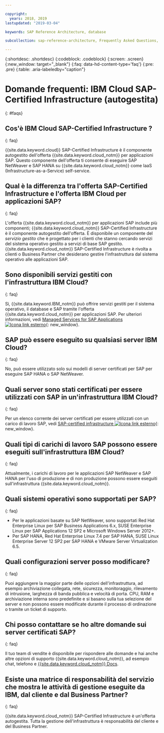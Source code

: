 ```yaml
---

copyright:
  years: 2018, 2019
lastupdated: "2019-03-04"

keywords: SAP Reference Architecture, database

subcollection: sap-reference-architecture, Frequently Asked Questions, FAQs

---
```


{:shortdesc: .shortdesc}
{:codeblock: .codeblock}
{:screen: .screen}
{:new_window: target="_blank"}
{:faq: data-hd-content-type='faq'}
{:pre: .pre}
{:table: .aria-labeledby="caption"}

# Domande frequenti: IBM Cloud SAP-Certified Infrastructure (autogestita)
{: #faqs}

## Cos'è IBM Cloud SAP-Certified Infrastructure ?
{: faq}

{{site.data.keyword.cloud}} SAP-Certified Infrastructure è il componente autogestito dell'offerta {{site.data.keyword.cloud_notm}} per applicazioni SAP. Questo componente dell'offerta ti consente di eseguire SAP NetWeaver e SAP HANA su {{site.data.keyword.cloud_notm}} come IaaS (Infrastructure-as-a-Service) self-service.

## Qual è la differenza tra l'offerta SAP-Certified Infrastructure e l'offerta IBM Cloud per applicazioni SAP?
{: faq}

L'offerta {{site.data.keyword.cloud_notm}} per applicazioni SAP include più componenti; {{site.data.keyword.cloud_notm}} SAP-Certified Infrastructure è il componente autogestito dell'offerta.  È disponibile un componente del *servizio gestito* che è progettato per i clienti che stanno cercando servizi del sistema operativo gestito a servizi di base SAP gestito. {{site.data.keyword.cloud_notm}} SAP-Certified Infrastructure è rivolta a clienti o Business Partner che desiderano gestire l'infrastruttura dal sistema operativo alle applicazioni SAP.

## Sono disponibili servizi gestiti con l'infrastruttura IBM Cloud?
{: faq}

Sì, {{site.data.keyword.IBM_notm}} può offrire servizi gestiti per il sistema operativo, il database e SAP tramite l'offerta {{site.data.keyword.cloud_notm}} per applicazioni SAP. Per ulteriori informazioni, vedi [Managed Services for SAP Applications ![Icona link esterno](../../icons/launch-glyph.svg "Icona link esterno")](https://www.ibm.com/cloud/sap/managed){: new_window}.

## SAP può essere eseguito su qualsiasi server IBM Cloud?
{: faq}

No, può essere utilizzato solo sui modelli di server certificati per SAP per eseguire SAP HANA o SAP NetWeaver.

## Quali server sono stati certificati per essere utilizzati con SAP in un'infrastruttura IBM Cloud?
{: faq}  

Per un elenco corrente dei server certificati per essere utilizzati con un carico di lavoro SAP, vedi [SAP-certified infrastructure ![Icona link esterno](../../icons/launch-glyph.svg "Icona link esterno")](https://www.ibm.com/cloud/bare-metal-servers/sap){: new_window}.

## Quali tipi di carichi di lavoro SAP possono essere eseguiti sull'infrastruttura IBM Cloud?
{: faq}

Attualmente, i carichi di lavoro per le applicazioni SAP NetWeaver e SAP HANA per l'uso di produzione e di non produzione possono essere eseguiti sull'infrastruttura {{site.data.keyword.cloud_notm}}.

## Quali sistemi operativi sono supportati per SAP?
{: faq}

  * Per le applicazioni basate su SAP NetWeaver, sono supportati Red Hat Enterprise Linux per SAP Business Applications 6.x, SUSE Enterprise Linux per SAP Applications 12 SP2 e Microsoft Windows Server 2012+.
  * Per SAP HANA, Red Hat Enterprise Linux 7.4 per SAP HANA, SUSE Linux Enterprise Server 12 SP2 per SAP HANA e VMware Server Virtualization 6.5.

## Quali configurazioni server posso modificare?
{: faq}

Puoi aggiungere la maggior parte delle opzioni dell'infrastruttura, ad esempio archiviazione collegata, rete, sicurezza, monitoraggio, rilevamento di intrusione, larghezza di banda pubblica e velocità di porta. CPU, RAM e archiviazione interna sono predefinite e si basano sulla tua selezione del server e non possono essere modificate durante il processo di ordinazione o tramite un ticket di supporto.

## Chi posso contattare se ho altre domande sui server certificati SAP?
{: faq}

Il tuo team di vendite è disponibile per rispondere alle domande e hai anche altre opzioni di supporto {{site.data.keyword.cloud_notm}}, ad esempio chat, telefono e [{{site.data.keyword.cloud_notm}} Docs](/docs/get-support?topic=get-support-getting-customer-support#getting-customer-support).

## Esiste una matrice di responsabilità del servizio che mostra le attività di gestione eseguite da IBM, dal cliente e dal Business Partner?
{: faq}

{{site.data.keyword.cloud_notm}} SAP-Certified Infrastructure è un'offerta autogestita. Tutta la gestione dell'infrastruttura è responsabilità del cliente e del Business Partner.
